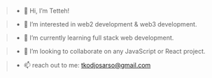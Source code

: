 >- 👋 Hi, I’m Tetteh!

>- 👀 I’m interested in web2 development & web3 development.

>- 🌱 I’m currently learning full stack web development.

>- 💞️ I’m looking to collaborate on any JavaScript or React project.  

>- 📫 reach out to me: tkodjosarso@gmail.com

<!---
Reggeditt/Reggeditt is a ✨ special ✨ repository because its `README.md` (this file) appears on your GitHub profile.
You can click the Preview link to take a look at your changes.
--->
